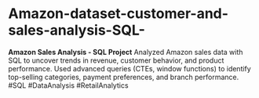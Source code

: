 # Amazon-dataset-customer-and-sales-analysis-SQL-
**Amazon Sales Analysis - SQL Project**    Analyzed Amazon sales data with SQL to uncover trends in revenue, customer behavior, and product performance. Used advanced queries (CTEs, window functions) to identify top-selling categories, payment preferences, and branch performance. #SQL #DataAnalysis #RetailAnalytics 
